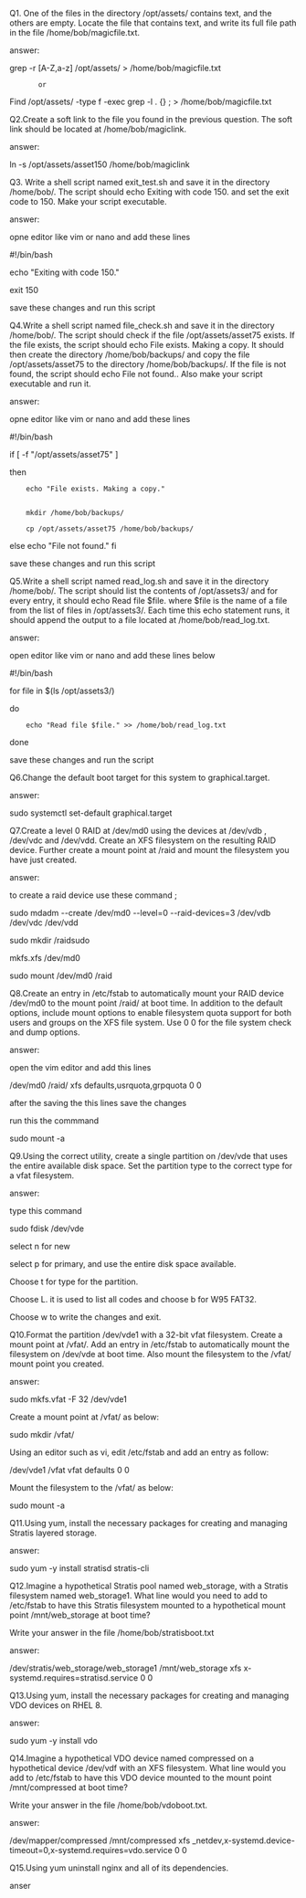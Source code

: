 Q1. One of the files in the directory /opt/assets/ contains text, and the others are empty. Locate the file that contains text, and write its full file path in the file /home/bob/magicfile.txt.

answer:

grep -r [A-Z,a-z] /opt/assets/ > /home/bob/magicfile.txt

           or

Find /opt/assets/ -type f -exec grep -l . {} \; > /home/bob/magicfile.txt

 
Q2.Create a soft link to the file you found in the previous question. The soft link should be located at /home/bob/magiclink.

answer:

ln -s /opt/assets/asset150 /home/bob/magiclink

 Q3. Write a shell script named exit_test.sh and save it in the directory /home/bob/. The script should echo Exiting with code 150. and set the exit code to 150.
Make your script executable.

answer:
  
opne editor like vim or nano and add these lines


#!/bin/bash

echo "Exiting with code 150."

exit 150

save these changes and run this script 

Q4.Write a shell script named file_check.sh and save it in the directory /home/bob/. The script should check if the file /opt/assets/asset75 exists.
If the file exists, the script should echo File exists. Making a copy. It should then create the directory /home/bob/backups/ and copy the file /opt/assets/asset75 to the directory /home/bob/backups/. If the file is not found, the script should echo File not found.. Also make your script executable and run it.

answer:

opne editor like vim or nano and add these lines



#!/bin/bash


if [ -f "/opt/assets/asset75" ]


then

        echo "File exists. Making a copy."


        mkdir /home/bob/backups/

        cp /opt/assets/asset75 /home/bob/backups/

else
        echo "File not found."
fi
 
save these changes and run this script


Q5.Write a shell script named read_log.sh and save it in the directory /home/bob/.
The script should list the contents of /opt/assets3/ and for every entry, it should echo Read file $file. where $file is the name of a file from the list of files in /opt/assets3/. Each time this echo statement runs, it should append the output to a file located at /home/bob/read_log.txt.

answer:

open editor like vim or nano and add these lines below



#!/bin/bash


for file in $(ls /opt/assets3/)


do

        echo "Read file $file." >> /home/bob/read_log.txt


done
 

 save these changes and run the script

Q6.Change the default boot target for this system to graphical.target.

answer:
 
sudo systemctl set-default graphical.target

Q7.Create a level 0 RAID at /dev/md0 using the devices at /dev/vdb , /dev/vdc and /dev/vdd. Create an XFS filesystem on the resulting RAID device.
Further create a mount point at /raid and mount the filesystem you have just created.

answer:


to create a raid device use these command ;

sudo  mdadm --create /dev/md0 --level=0 --raid-devices=3 /dev/vdb /dev/vdc /dev/vdd

sudo mkdir /raidsudo 

mkfs.xfs /dev/md0

sudo mount /dev/md0 /raid

Q8.Create an entry in /etc/fstab to automatically mount your RAID device /dev/md0 to the mount point /raid/ at boot time. In addition to the default options, include mount options to enable filesystem quota support for both users and groups on the XFS file system. Use 0 0 for the file system check and dump options.

answer:

open the vim editor and add this lines

/dev/md0   /raid/   xfs   defaults,usrquota,grpquota   0 0

after the saving the this lines save the changes 

run this the commmand 

sudo mount -a

Q9.Using the correct utility, create a single partition on /dev/vde that uses the entire available disk space. Set the partition type to the correct type for a vfat filesystem.


answer:

type this command

sudo fdisk /dev/vde

select  n for new

select p for primary, and use the entire disk space available.

Choose t for type for the partition.

Choose L. it is used to list all codes and choose b for W95 FAT32.

Choose w to write the changes and exit.

Q10.Format the partition /dev/vde1 with a 32-bit vfat filesystem. Create a mount point at /vfat/.
Add an entry in /etc/fstab to automatically mount the filesystem on /dev/vde at boot time.
Also mount the filesystem to the /vfat/ mount point you created.

answer:

sudo mkfs.vfat -F 32 /dev/vde1

Create a mount point at /vfat/ as below:


sudo mkdir /vfat/



Using an editor such as vi, edit /etc/fstab and add an entry as follow:


/dev/vde1 /vfat vfat defaults 0 0



Mount the filesystem to the /vfat/ as below:


sudo mount -a


Q11.Using yum, install the necessary packages for creating and managing Stratis layered storage.

answer:


sudo yum -y install stratisd stratis-cli


Q12.Imagine a hypothetical Stratis pool named web_storage, with a Stratis filesystem named web_storage1.
What line would you need to add to /etc/fstab to have this Stratis filesystem mounted to a hypothetical mount point /mnt/web_storage at boot time?

Write your answer in the file /home/bob/stratisboot.txt


answer:

/dev/stratis/web_storage/web_storage1 /mnt/web_storage xfs x-systemd.requires=stratisd.service 0 0

Q13.Using yum, install the necessary packages for creating and managing VDO devices on RHEL 8.

answer:


sudo yum -y install vdo


Q14.Imagine a hypothetical VDO device named compressed on a hypothetical device /dev/vdf with an XFS filesystem.
What line would you add to /etc/fstab to have this VDO device mounted to the mount point /mnt/compressed at boot time?

Write your answer in the file /home/bob/vdoboot.txt.


answer:

/dev/mapper/compressed /mnt/compressed xfs _netdev,x-systemd.device-timeout=0,x-systemd.requires=vdo.service 0 0

Q15.Using yum uninstall nginx and all of its dependencies.

anser






  






